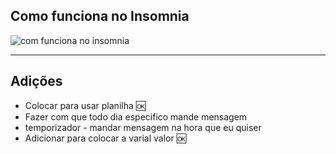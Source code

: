 <h2>Como funciona no Insomnia</h2>

![com funciona no insomnia](https://github.com/user-attachments/assets/dd2ae998-81b3-45f5-a346-c8d5ae6a44a9)
<hr>

<h2>Adições</h2>

<ul>
  <li>Colocar para usar planilha 🆗</li>
  <li>Fazer com que todo dia especifico mande mensagem</li>
  <li>temporizador - mandar mensagem na hora que eu quiser</li>
  <li>Adicionar para colocar a varial valor 🆗</li>
</ul>
